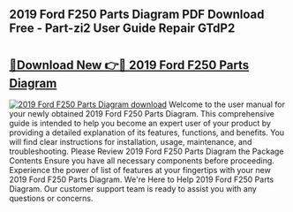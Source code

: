 ## 2019 Ford F250 Parts Diagram PDF Download Free - Part-zi2 User Guide Repair GTdP2

# <h2><a href="http://dfuehyr.blite.top/?on=2019+Ford+F250+Parts+Diagram">🔗Download New 👉🔴 2019 Ford F250 Parts Diagram</a></h2>

[![2019 Ford F250 Parts Diagram download](https://i.imgur.com/lujVjoI.png)](http://dfuehyr.blite.top/?on=2019+Ford+F250+Parts+Diagram)
Welcome to the user manual for your newly obtained 2019 Ford F250 Parts Diagram. This comprehensive guide is intended to help you become an expert user of your product by providing a detailed explanation of its features, functions, and benefits. You will find clear instructions for installation, usage, maintenance, and troubleshooting. Please Review 2019 Ford F250 Parts Diagram the Package Contents Ensure you have all necessary components before proceeding. Experience the power of list of features at your fingertips with your new 2019 Ford F250 Parts Diagram. We're Here to Help 2019 Ford F250 Parts Diagram. Our customer support team is ready to assist you with any questions or concerns.
